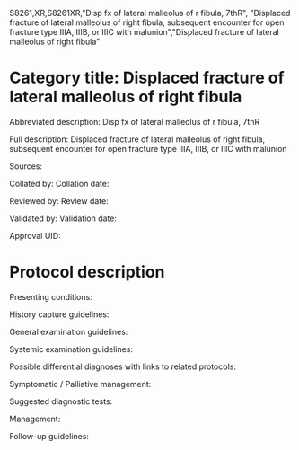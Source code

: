 S8261,XR,S8261XR,"Disp fx of lateral malleolus of r fibula, 7thR", "Displaced fracture of lateral malleolus of right fibula, subsequent encounter for open fracture type IIIA, IIIB, or IIIC with malunion","Displaced fracture of lateral malleolus of right fibula"
# Category title: Displaced fracture of lateral malleolus of right fibula

Abbreviated description: Disp fx of lateral malleolus of r fibula, 7thR

Full description: Displaced fracture of lateral malleolus of right fibula, subsequent encounter for open fracture type IIIA, IIIB, or IIIC with malunion

Sources:

Collated by:
Collation date:

Reviewed by:
Review date:

Validated by:
Validation date:

Approval UID:

# Protocol description

Presenting conditions:

History capture guidelines:

General examination guidelines:

Systemic examination guidelines:

Possible differential diagnoses with links to related protocols:

Symptomatic / Palliative management:

Suggested diagnostic tests:

Management:

Follow-up guidelines:
